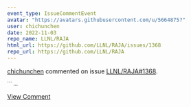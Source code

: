 ```yaml
---
event_type: IssueCommentEvent
avatar: "https://avatars.githubusercontent.com/u/5664875?"
user: chichunchen
date: 2022-11-03
repo_name: LLNL/RAJA
html_url: https://github.com/LLNL/RAJA/issues/1368
repo_url: https://github.com/LLNL/RAJA
---
```


<a href='https://github.com/chichunchen' target='_blank'>chichunchen</a> commented on issue <a href='https://github.com/LLNL/RAJA/issues/1368' target='_blank'>LLNL/RAJA#1368</a>.

<small>```...</small>

<a href='https://github.com/LLNL/RAJA/issues/1368' target='_blank'>View Comment</a>
